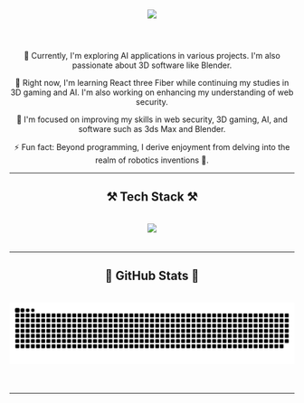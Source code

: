 


<h1 align="center">
    <img src="https://readme-typing-svg.herokuapp.com/?font=Righteous&size=35&center=true&vCenter=true&width=500&height=70&duration=4000&lines=Hi+There!+👋;+I'm+Hidaya!;" />
</h1>



<br/>

<div align="center">
 
 🔭 Currently, I'm exploring AI applications in various projects. I'm also passionate about 3D software like Blender.
 
 🌱 Right now, I'm learning React three Fiber while continuing my studies in 3D gaming and AI. I'm also working on enhancing my understanding of web security.
 
 🤝 I'm focused on improving my skills in web security, 3D gaming, AI, and software such as 3ds Max and Blender.

⚡ Fun fact: Beyond programming, I derive enjoyment from delving into the realm of robotics inventions 🤖.

 </div>
 


 <hr/>
 
<h2 align="center">⚒️ Tech Stack ⚒️</h2>
<br/>
<div align="center">
    <img src="https://skillicons.dev/icons?i=react,vite,wordpress,css3,java,python,php,javascript,html5,threejs,mysql,sqlite,canva" /><br>
</div>

<br/>
<hr/>

<div align="center">
  <h2>🐍 GitHub Stats 🐍</h2>
  <br>
  <img alt="snake eating my contributions" src="https://raw.githubusercontent.com/salesp07/salesp07/output/github-contribution-grid-snake.svg" />
  <br/><br/><br/>
</div>

<hr/>




<br/>


<br/>

